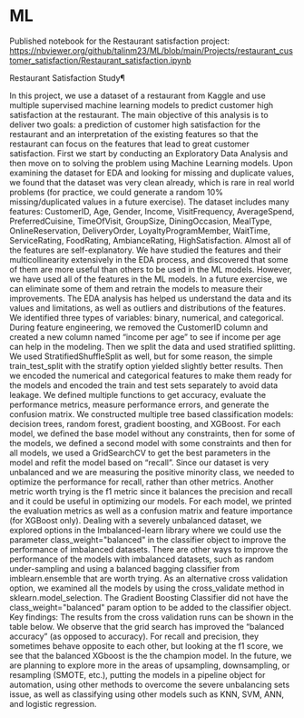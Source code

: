 # ML

Published notebook for the Restaurant satisfaction project: 
https://nbviewer.org/github/talinm23/ML/blob/main/Projects/restaurant_customer_satisfaction/Restaurant_satisfaction.ipynb


Restaurant Satisfaction Study¶

In this project, we use a dataset of a restaurant from Kaggle and use multiple supervised machine learning models to predict customer high satisfaction at the restaurant. The main objective of this analysis is to deliver two goals: a prediction of customer high satisfaction for the restaurant and an interpretation of the existing features so that the restaurant can focus on the features that lead to great customer satisfaction. First we start by conducting an Exploratory Data Analysis and then move on to solving the problem using Machine Learning models.
Upon examining the dataset for EDA and looking for missing and duplicate values, we found that the dataset was very clean already, which is rare in real world problems (for practice, we could generate a random 10% missing/duplicated values in a future exercise). 
The dataset includes many features: CustomerID, Age, Gender, Income, VisitFrequency, AverageSpend, PreferredCuisine, TimeOfVisit, GroupSize, DiningOccasion, MealType, OnlineReservation, DeliveryOrder, LoyaltyProgramMember, WaitTime, ServiceRating, FoodRating, AmbianceRating, HighSatisfaction. Almost all of the features are self-explanatory. We have studied the features and their multicollinearity extensively in the EDA process, and discovered that some of them are more useful than others to be used in the ML models. However, we have used all of the features in the ML models. In a future exercise, we can eliminate some of them and retrain the models to measure their improvements. The EDA analysis has helped us understand the data and its values and limitations, as well as outliers and distributions of the features. We identified three types of variables: binary, numerical, and categorical.
During feature engineering, we removed the CustomerID column and created a new column named “income per age” to see if income per age can help in the modeling. Then we split the data and used stratified splitting. We used StratifiedShuffleSplit as well, but for some reason, the simple train_test_split with the stratify option yielded slightly better results. 
Then we encoded the numerical and categorical features to make them ready for the models and encoded the train and test sets separately to avoid data leakage. 
We defined multiple functions to get accuracy, evaluate the performance metrics, measure performance errors, and generate the confusion matrix.
We constructed multiple tree based classification models: decision trees, random forest, gradient boosting, and XGBoost. For each model, we defined the base model without any constraints, then for some of the models, we defined a second model with some constraints and then for all models, we used a GridSearchCV to get the best parameters in the model and refit the model based on “recall”. Since our dataset is very unbalanced and we are measuring the positive minority class, we needed to optimize the performance for recall, rather than other metrics. Another metric worth trying is the f1 metric since it balances the precision and recall and it could be useful in optimizing our models. For each model, we printed the evaluation metrics as well as a confusion matrix and feature importance (for XGBoost only).
Dealing with a severely unbalanced dataset, we explored options in the Imbalanced-learn library where we could use the parameter class_weight="balanced" in the classifier object to improve the performance of imbalanced datasets. There are other ways to improve the performance of the models with imbalanced datasets, such as random under-sampling and using a balanced bagging classifier from imblearn.ensemble that are worth trying.
As an alternative cross validation option, we examined all the models by using the cross_validate method in sklearn.model_selection. The Gradient Boosting Classifier did not have the class_weight="balanced" param option to be added to the classifier object.
Key findings:
The results from the cross validation runs can be shown in the table below. We observe that the grid search has improved the “balanced accuracy” (as opposed to accuracy). For recall and precision, they sometimes behave opposite to each other, but looking at the f1 score, we see that the balanced XGboost is the the champion model. In the future, we are planning to explore more in the areas of upsampling, downsampling, or resampling (SMOTE, etc.), putting the models in a pipeline object for automation, using other methods to overcome the severe unbalancing sets issue, as well as classifying using other models such as KNN, SVM, ANN, and logistic regression. 

